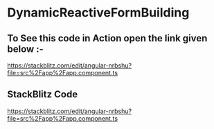 # DynamicReactiveFormBuilding

## To See this code in Action open the link given below :-
https://stackblitz.com/edit/angular-nrbshu?file=src%2Fapp%2Fapp.component.ts

## StackBlitz Code 
https://stackblitz.com/edit/angular-nrbshu?file=src%2Fapp%2Fapp.component.ts
